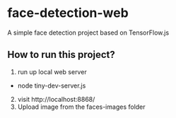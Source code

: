 # face-detection-web
A simple face detection project based on TensorFlow.js

## How to run this project?
1. run up local web server
- node tiny-dev-server.js
2. visit http://localhost:8868/
3. Upload image from the faces-images folder
